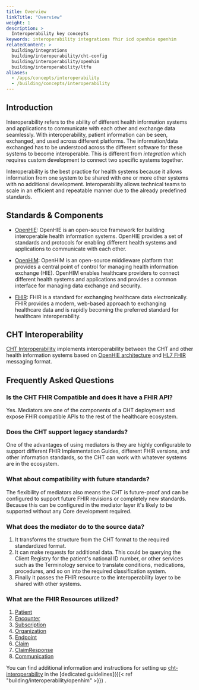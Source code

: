 ```yaml
---
title: Overview
linkTitle: "Overview"
weight: 1
description: >
  Interoperability key concepts
keywords: interoperability integrations fhir icd openhie openhim
relatedContent: >
  building/integrations
  building/interoperability/cht-config
  building/interoperability/openhim
  building/interoperability/ltfu
aliases:
  - /apps/concepts/interoperability
  - /building/concepts/interoperability
---
```


## Introduction 

Interoperability refers to the ability of different health information systems and applications to communicate with each other and exchange data seamlessly. With interoperability, patient information can be seen, exchanged, and used across different platforms. The information/data exchanged has to be understood across the different software for these systems to become interoperable. This is different from _integration_ which requires custom development to connect two specific systems together.

Interoperability is the best practice for health systems because it allows information from one system to be shared with one or more other systems with no additional development. Interoperability allows technical teams to scale in an efficient and repeatable manner due to the already predefined standards. 

## Standards & Components

- [OpenHIE](https://ohie.org/): OpenHIE is an open-source framework for building interoperable health information systems. OpenHIE provides a set of standards and protocols for enabling different health systems and applications to communicate with each other.

- [OpenHIM](http://openhim.org/): OpenHIM is an open-source middleware platform that provides a central point of control for managing health information exchange (HIE). OpenHIM enables healthcare providers to connect different health systems and applications and provides a common interface for managing data exchange and security.

- [FHIR](http://www.hl7.org/fhir): FHIR is a standard for exchanging healthcare data electronically. FHIR provides a modern, web-based approach to exchanging healthcare data and is rapidly becoming the preferred standard for healthcare interoperability.

## CHT Interoperability

[CHT Interoperability](https://github.com/medic/cht-interoperability) implements interoperability between the CHT and other health information systems based on [OpenHIE architecture](https://ohie.org/) and [HL7 FHIR](https://www.hl7.org/fhir/index.html) messaging format.

## Frequently Asked Questions

### Is the CHT FHIR Compatible and does it have a FHIR API?

Yes. Mediators are one of the components of a CHT deployment and expose FHIR compatible APIs to the rest of the healthcare ecosystem.

### Does the CHT support legacy standards?

One of the advantages of using mediators is they are highly configurable to support different FHIR Implementation Guides, different FHIR versions, and other information standards, so the CHT can work with whatever systems are in the ecosystem.

### What about compatibility with future standards?

The flexibility of mediators also means the CHT is future-proof and can be configured to support future FHIR revisions or completely new standards. Because this can be configured in the mediator layer it's likely to be supported without any Core development required.

### What does the mediator do to the source data?

1. It transforms the structure from the CHT format to the required standardized format.
2. It can make requests for additional data. This could be querying the Client Registry for the patient's national ID number, or other services such as the Terminology service to translate conditions, medications, procedures, and so on into the required classification system.
3. Finally it passes the FHIR resource to the interoperability layer to be shared with other systems.

### What are the FHIR Resources utilized?

1. [Patient](https://www.hl7.org/fhir/patient.html)
2. [Encounter](https://build.fhir.org/encounter.html)
3. [Subscription](https://build.fhir.org/subscription.html)
4. [Organization](https://build.fhir.org/organization.html)
5. [Endpoint](https://build.fhir.org/endpoint.html)
6. [Claim](https://build.fhir.org/claim.html)
7. [ClaimResponse](https://build.fhir.org/claimresponse.html)
8. [Communication](https://build.fhir.org/communication.html)

You can find additional information and instructions for setting up [cht-interoperability](https://github.com/medic/cht-interoperability) in the [dedicated guidelines]({{< ref "building/interoperability/openhim" >}}) .

